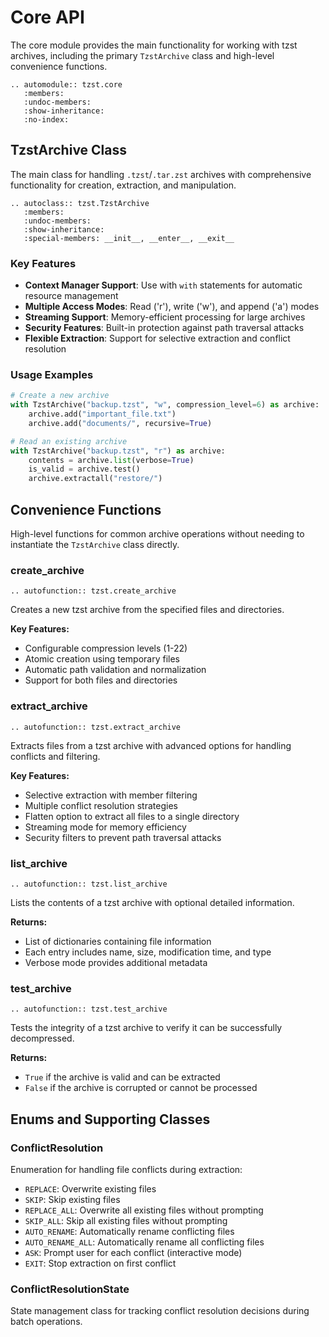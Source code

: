 # Core API

The core module provides the main functionality for working with tzst archives, including the primary `TzstArchive` class and high-level convenience functions.

```{eval-rst}
.. automodule:: tzst.core
   :members:
   :undoc-members:
   :show-inheritance:
   :no-index:
```

## TzstArchive Class

The main class for handling `.tzst`/`.tar.zst` archives with comprehensive functionality for creation, extraction, and manipulation.

```{eval-rst}
.. autoclass:: tzst.TzstArchive
   :members:
   :undoc-members:
   :show-inheritance:
   :special-members: __init__, __enter__, __exit__
```

### Key Features

- **Context Manager Support**: Use with `with` statements for automatic resource management
- **Multiple Access Modes**: Read ('r'), write ('w'), and append ('a') modes
- **Streaming Support**: Memory-efficient processing for large archives
- **Security Features**: Built-in protection against path traversal attacks
- **Flexible Extraction**: Support for selective extraction and conflict resolution

### Usage Examples

```python
# Create a new archive
with TzstArchive("backup.tzst", "w", compression_level=6) as archive:
    archive.add("important_file.txt")
    archive.add("documents/", recursive=True)

# Read an existing archive
with TzstArchive("backup.tzst", "r") as archive:
    contents = archive.list(verbose=True)
    is_valid = archive.test()
    archive.extractall("restore/")
```

## Convenience Functions

High-level functions for common archive operations without needing to instantiate the `TzstArchive` class directly.

### create_archive

```{eval-rst}
.. autofunction:: tzst.create_archive
```

Creates a new tzst archive from the specified files and directories.

**Key Features:**

- Configurable compression levels (1-22)
- Atomic creation using temporary files
- Automatic path validation and normalization
- Support for both files and directories

### extract_archive

```{eval-rst}
.. autofunction:: tzst.extract_archive
```

Extracts files from a tzst archive with advanced options for handling conflicts and filtering.

**Key Features:**

- Selective extraction with member filtering
- Multiple conflict resolution strategies
- Flatten option to extract all files to a single directory
- Streaming mode for memory efficiency
- Security filters to prevent path traversal attacks

### list_archive

```{eval-rst}
.. autofunction:: tzst.list_archive
```

Lists the contents of a tzst archive with optional detailed information.

**Returns:**

- List of dictionaries containing file information
- Each entry includes name, size, modification time, and type
- Verbose mode provides additional metadata

### test_archive

```{eval-rst}
.. autofunction:: tzst.test_archive
```

Tests the integrity of a tzst archive to verify it can be successfully decompressed.

**Returns:**

- `True` if the archive is valid and can be extracted
- `False` if the archive is corrupted or cannot be processed

## Enums and Supporting Classes

### ConflictResolution

Enumeration for handling file conflicts during extraction:

- `REPLACE`: Overwrite existing files
- `SKIP`: Skip existing files
- `REPLACE_ALL`: Overwrite all existing files without prompting
- `SKIP_ALL`: Skip all existing files without prompting
- `AUTO_RENAME`: Automatically rename conflicting files
- `AUTO_RENAME_ALL`: Automatically rename all conflicting files
- `ASK`: Prompt user for each conflict (interactive mode)
- `EXIT`: Stop extraction on first conflict

### ConflictResolutionState

State management class for tracking conflict resolution decisions during batch operations.

